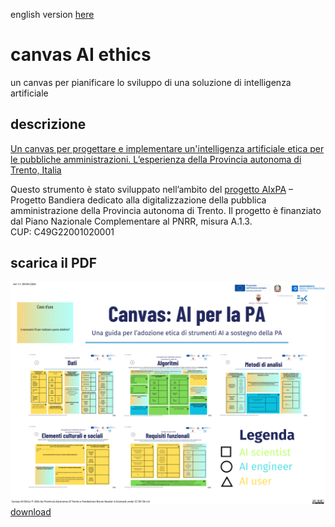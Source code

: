 english version [here](README.md)

# canvas AI ethics
un canvas per pianificare lo sviluppo di una soluzione di intelligenza artificiale

## descrizione
[Un canvas per progettare e implementare un'intelligenza artificiale etica per le pubbliche amministrazioni. L’esperienza della Provincia autonoma di Trento, Italia](https://papers.ssrn.com/sol3/papers.cfm?abstract_id=4819535)

Questo strumento è stato sviluppato nell’ambito del [progetto AIxPA](https://sites.fbk.eu/aixpa-it/) – Progetto Bandiera dedicato alla digitalizzazione della pubblica amministrazione della Provincia autonoma di Trento. Il progetto è finanziato dal Piano Nazionale Complementare al PNRR, misura A.1.3.  
CUP: C49G22001020001

## scarica il PDF
![](svg/it/canvas_ai_ethics_AIxPA_1.svg)\
[download](https://github.com/dclfbk/canvasaiethics/blob/main/pdf/it/canvas_ai_ethics_AIxPA.pdf)

 
